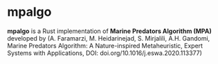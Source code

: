 # mpalgo
**mpalgo** is a Rust implementation of **Marine Predators Algorithm (MPA)** developed by (A. Faramarzi, M. Heidarinejad, S. Mirjalili, A.H. Gandomi, Marine Predators Algorithm: A
 Nature-inspired Metaheuristic, Expert Systems with Applications, DOI: doi.org/10.1016/j.eswa.2020.113377)

 